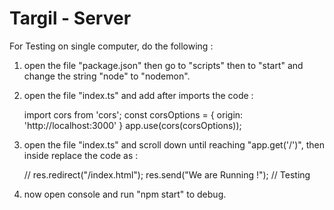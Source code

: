 
# Targil - Server



For Testing on single computer, do the following :

1. open the file "package.json" then go to "scripts" then to "start" and change the string "node" to "nodemon".
2. open the file "index.ts" and add after imports the code :

    import cors from 'cors';
    const corsOptions = {
        origin: 'http://localhost:3000'
    }
    app.use(cors(corsOptions));

3. open the file "index.ts" and scroll down until reaching "app.get('/')", then inside replace the code as :

    //   res.redirect("/index.html");
    res.send("We are Running !"); // Testing

4. now open console and run "npm start" to debug.





